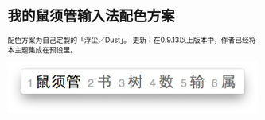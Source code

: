 我的鼠须管输入法配色方案
=======

配色方案为自己定製的「浮尘／Dust」。
更新：在0.9.13以上版本中，作者已经将本主题集成在预设里。

![浮尘／Dust](https://github.com/Superoutman/Rimeime/raw/master/Preview/Dust.png)

